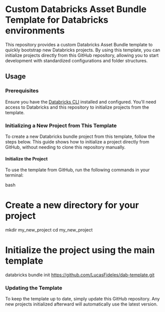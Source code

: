# Custom Databricks Asset Bundle Template for Databricks environments

This repository provides a custom Databricks Asset Bundle template to quickly bootstrap new Databricks projects. By using this template, you can initialize projects directly from this GitHub repository, allowing you to start development with standardized configurations and folder structures.

## Usage

### Prerequisites

Ensure you have the [Databricks CLI](https://docs.databricks.com/dev-tools/cli/index.html) installed and configured. You'll need access to Databricks and this repository to initialize projects from the template.

### Initializing a New Project from This Template

To create a new Databricks bundle project from this template, follow the steps below. This guide shows how to initialize a project directly from GitHub, without needing to clone this repository manually.

#### Initialize the Project

To use the template from GitHub, run the following commands in your terminal:

bash
# Create a new directory for your project
mkdir my_new_project
cd my_new_project

# Initialize the project using the main template
databricks bundle init https://github.com/LucasFideles/dab-template.git

### Updating the Template

To keep the template up to date, simply update this GitHub repository. Any new projects initialized afterward will automatically use the latest version.
